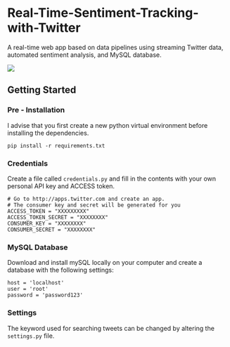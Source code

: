 # Real-Time-Sentiment-Tracking-with-Twitter
A real-time web app based on data pipelines using streaming Twitter data, automated sentiment analysis, and MySQL database.

<img src="Gif/example.gif"/>


## Getting Started
### Pre - Installation

I advise that you first create a new python virtual environment before installing the dependencies.

```
pip install -r requirements.txt
```

### Credentials

Create a file called ```credentials.py``` and fill in the contents with your own personal API key and ACCESS token.

```
# Go to http://apps.twitter.com and create an app.
# The consumer key and secret will be generated for you
ACCESS_TOKEN = "XXXXXXXXX"
ACCESS_TOKEN_SECRET = "XXXXXXXX"
CONSUMER_KEY = "XXXXXXXX"
CONSUMER_SECRET = "XXXXXXXX"
```

### MySQL Database

Download and install mySQL locally on your computer and create a database with the following settings:

```
host = 'localhost'
user = 'root'
password = 'password123'
```

### Settings
The keyword used for searching tweets can be changed by altering the ```settings.py``` file.
